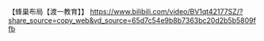 【蜂巢布局【渡一教育】】 https://www.bilibili.com/video/BV1qt42177SZ/?share_source=copy_web&vd_source=65d7c54e9b8b7363bc20d2b5b5809ffb